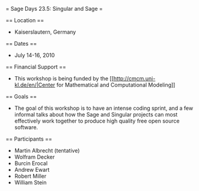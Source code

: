 = Sage Days 23.5: Singular and Sage =

== Location ==

  * Kaiserslautern, Germany 

== Dates ==
 
  * July 14-16, 2010

== Financial Support ==

  * This workshop is being funded by the [[http://cmcm.uni-kl.de/en/|Center for Mathematical and Computational Modeling]]

== Goals ==

  * The goal of this workshop is to have an intense coding sprint, and a few informal talks about how the Sage and Singular projects can most effectively work together to produce high quality free open source software. 

== Participants ==

  * Martin Albrecht (tentative)
  * Wolfram Decker
  * Burcin Erocal
  * Andrew Ewart
  * Robert Miller
  * William Stein
